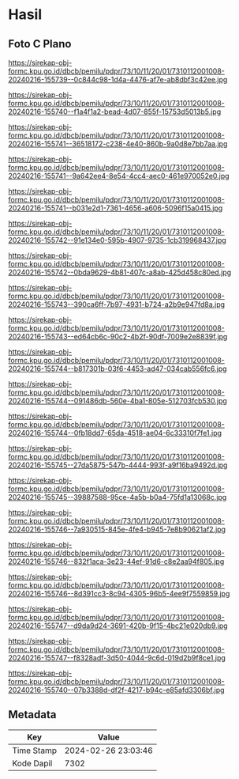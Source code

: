 # Hasil

## Foto C Plano

https://sirekap-obj-formc.kpu.go.id/dbcb/pemilu/pdpr/73/10/11/20/01/7310112001008-20240216-155739--0c844c98-1d4a-4476-af7e-ab8dbf3c42ee.jpg

https://sirekap-obj-formc.kpu.go.id/dbcb/pemilu/pdpr/73/10/11/20/01/7310112001008-20240216-155740--f1a4f1a2-bead-4d07-855f-15753d5013b5.jpg

https://sirekap-obj-formc.kpu.go.id/dbcb/pemilu/pdpr/73/10/11/20/01/7310112001008-20240216-155741--36518172-c238-4e40-860b-9a0d8e7bb7aa.jpg

https://sirekap-obj-formc.kpu.go.id/dbcb/pemilu/pdpr/73/10/11/20/01/7310112001008-20240216-155741--9a642ee4-8e54-4cc4-aec0-461e970052e0.jpg

https://sirekap-obj-formc.kpu.go.id/dbcb/pemilu/pdpr/73/10/11/20/01/7310112001008-20240216-155741--b031e2d1-7361-4656-a606-5096f15a0415.jpg

https://sirekap-obj-formc.kpu.go.id/dbcb/pemilu/pdpr/73/10/11/20/01/7310112001008-20240216-155742--91e134e0-595b-4907-9735-1cb319968437.jpg

https://sirekap-obj-formc.kpu.go.id/dbcb/pemilu/pdpr/73/10/11/20/01/7310112001008-20240216-155742--0bda9629-4b81-407c-a8ab-425d458c80ed.jpg

https://sirekap-obj-formc.kpu.go.id/dbcb/pemilu/pdpr/73/10/11/20/01/7310112001008-20240216-155743--390ca6ff-7b97-4931-b724-a2b9e947fd8a.jpg

https://sirekap-obj-formc.kpu.go.id/dbcb/pemilu/pdpr/73/10/11/20/01/7310112001008-20240216-155743--ed64cb6c-90c2-4b2f-90df-7009e2e8839f.jpg

https://sirekap-obj-formc.kpu.go.id/dbcb/pemilu/pdpr/73/10/11/20/01/7310112001008-20240216-155744--b817301b-03f6-4453-ad47-034cab556fc6.jpg

https://sirekap-obj-formc.kpu.go.id/dbcb/pemilu/pdpr/73/10/11/20/01/7310112001008-20240216-155744--091486db-560e-4ba1-805e-512703fcb530.jpg

https://sirekap-obj-formc.kpu.go.id/dbcb/pemilu/pdpr/73/10/11/20/01/7310112001008-20240216-155744--0fb18dd7-65da-4518-ae04-6c33310f7fe1.jpg

https://sirekap-obj-formc.kpu.go.id/dbcb/pemilu/pdpr/73/10/11/20/01/7310112001008-20240216-155745--27da5875-547b-4444-993f-a9f16ba9492d.jpg

https://sirekap-obj-formc.kpu.go.id/dbcb/pemilu/pdpr/73/10/11/20/01/7310112001008-20240216-155745--39887588-95ce-4a5b-b0a4-75fd1a13068c.jpg

https://sirekap-obj-formc.kpu.go.id/dbcb/pemilu/pdpr/73/10/11/20/01/7310112001008-20240216-155746--7a930515-845e-4fe4-b945-7e8b90621af2.jpg

https://sirekap-obj-formc.kpu.go.id/dbcb/pemilu/pdpr/73/10/11/20/01/7310112001008-20240216-155746--832f1aca-3e23-44ef-91d6-c8e2aa94f805.jpg

https://sirekap-obj-formc.kpu.go.id/dbcb/pemilu/pdpr/73/10/11/20/01/7310112001008-20240216-155746--8d391cc3-8c94-4305-96b5-4ee9f7559859.jpg

https://sirekap-obj-formc.kpu.go.id/dbcb/pemilu/pdpr/73/10/11/20/01/7310112001008-20240216-155747--d9da9d24-3691-420b-9f15-4bc21e020db9.jpg

https://sirekap-obj-formc.kpu.go.id/dbcb/pemilu/pdpr/73/10/11/20/01/7310112001008-20240216-155747--f8328adf-3d50-4044-9c6d-019d2b9f8ce1.jpg

https://sirekap-obj-formc.kpu.go.id/dbcb/pemilu/pdpr/73/10/11/20/01/7310112001008-20240216-155740--07b3388d-df2f-4217-b94c-e85afd3306bf.jpg


## Metadata

| Key        | Value               |
| ---------- | ------------------- |
| Time Stamp | 2024-02-26 23:03:46 |
| Kode Dapil | 7302                |



